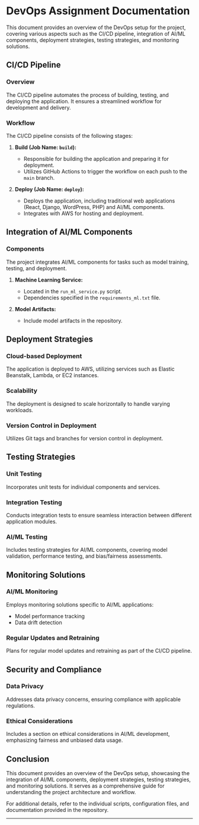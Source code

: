 # DevOps Assignment Documentation

This document provides an overview of the DevOps setup for the project, covering various aspects such as the CI/CD pipeline, integration of AI/ML components, deployment strategies, testing strategies, and monitoring solutions.

## CI/CD Pipeline

### Overview

The CI/CD pipeline automates the process of building, testing, and deploying the application. It ensures a streamlined workflow for development and delivery.

### Workflow

The CI/CD pipeline consists of the following stages:

1. **Build (Job Name: `build`):**
   - Responsible for building the application and preparing it for deployment.
   - Utilizes GitHub Actions to trigger the workflow on each push to the `main` branch.

2. **Deploy (Job Name: `deploy`):**
   - Deploys the application, including traditional web applications (React, Django, WordPress, PHP) and AI/ML components.
   - Integrates with AWS for hosting and deployment.

## Integration of AI/ML Components

### Components

The project integrates AI/ML components for tasks such as model training, testing, and deployment.

1. **Machine Learning Service:**
   - Located in the `run_ml_service.py` script.
   - Dependencies specified in the `requirements_ml.txt` file.

2. **Model Artifacts:**
   - Include model artifacts in the repository.

## Deployment Strategies

### Cloud-based Deployment

The application is deployed to AWS, utilizing services such as Elastic Beanstalk, Lambda, or EC2 instances.

### Scalability

The deployment is designed to scale horizontally to handle varying workloads.

### Version Control in Deployment

Utilizes Git tags and branches for version control in deployment.

## Testing Strategies

### Unit Testing

Incorporates unit tests for individual components and services.

### Integration Testing

Conducts integration tests to ensure seamless interaction between different application modules.

### AI/ML Testing

Includes testing strategies for AI/ML components, covering model validation, performance testing, and bias/fairness assessments.

## Monitoring Solutions

### AI/ML Monitoring

Employs monitoring solutions specific to AI/ML applications:
- Model performance tracking
- Data drift detection

### Regular Updates and Retraining

Plans for regular model updates and retraining as part of the CI/CD pipeline.

## Security and Compliance

### Data Privacy

Addresses data privacy concerns, ensuring compliance with applicable regulations.

### Ethical Considerations

Includes a section on ethical considerations in AI/ML development, emphasizing fairness and unbiased data usage.

## Conclusion

This document provides an overview of the DevOps setup, showcasing the integration of AI/ML components, deployment strategies, testing strategies, and monitoring solutions. It serves as a comprehensive guide for understanding the project architecture and workflow.

For additional details, refer to the individual scripts, configuration files, and documentation provided in the repository.

---
